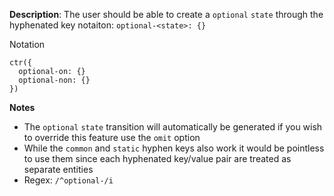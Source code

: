 __Description__: The user should be able to create a `optional` `state` through the hyphenated key notaiton: `optional-<state>: {}`

Notation
```
ctr({
  optional-on: {}
  optional-non: {}
})
```

__Notes__

- The `optional` `state` transition will automatically be generated if you wish to override this feature use the `omit` option
- While the `common` and `static` hyphen keys also work it would be pointless to use them since each hyphenated key/value pair are treated as separate entities
- Regex: `/^optional-/i`